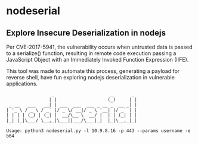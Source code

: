 # nodeserial 
## Explore Insecure Deserialization in nodejs

Per CVE-2017-5941, the vulnerability occurs when untrusted data is passed to a serialize() function, resulting in remote code execution passing a JavaScript Object with an Immediately Invoked Function Expression (IIFE).

This tool was made to automate this process, generating a payload for reverse shell, have fun exploring nodejs deserialization in vulnerable applications.

```
                 _                     _       _ 
                | |                   (_)     | |
 _ __   ___   __| | ___  ___  ___ _ __ _  __ _| |
| '_ \ / _ \ / _` |/ _ \/ __|/ _ \ '__| |/ _` | |
| | | | (_) | (_| |  __/\__ \  __/ |  | | (_| | |
|_| |_|\___/ \__,_|\___||___/\___|_|  |_|\__,_|_|
```
`Usage: python3 nodeserial.py -l 10.9.8.16 -p 443 --params username -e b64`